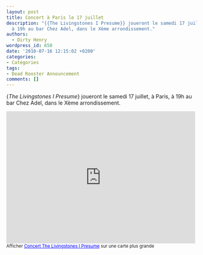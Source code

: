 ```yaml
---
layout: post
title: Concert à Paris le 17 juillet
description: "{{The Livingstones I Presume}} joueront le samedi 17 juillet, à Paris,
  à 19h au bar Chez Adel, dans le Xème arrondissement."
authors:
  - Dirty Henry
wordpress_id: 650
date: '2010-07-16 12:15:02 +0200'
categories:
- Catégories
tags:
- Dead Rooster Announcement
comments: []
---
```

{*The Livingstones I Presume*} joueront le samedi 17 juillet, à Paris, à 19h au bar Chez Adel, dans le Xème arrondissement.

<iframe width="500" height="350" frameborder="0" scrolling="no" marginheight="0" marginwidth="0" src="http://maps.google.fr/maps/ms?ie=UTF8&hl=fr&msa=0&msid=106591562569100949469.0004856fe1b49ad2abd91&ll=48.873663,2.365108&spn=0,0&output=embed"></iframe><br /><small>Afficher <a href="http://maps.google.fr/maps/ms?ie=UTF8&hl=fr&msa=0&msid=106591562569100949469.0004856fe1b49ad2abd91&ll=48.873663,2.365108&spn=0,0&source=embed" style="color:#0000FF;text-align:left">Concert The Livingstones I Presume</a> sur une carte plus grande</small>

